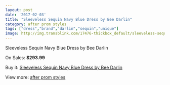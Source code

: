 ```yaml
---
layout: post
date: '2017-02-03'
title: "Sleeveless Sequin Navy Blue Dress by Bee Darlin"
category: after prom styles
tags: ["dress","brand","darlin","sequin","unique"]
image: http://img.transblink.com/17476-thickbox_default/sleeveless-sequin-navy-blue-dress-by-bee-darlin.jpg
---
```

Sleeveless Sequin Navy Blue Dress by Bee Darlin

On Sales: **$293.99**
<a href="https://www.transblink.com/en/after-prom-styles/5500-sleeveless-sequin-navy-blue-dress-by-bee-darlin.html"><amp-img layout="responsive" width="600" height="600" src="//img.transblink.com/17476-thickbox_default/sleeveless-sequin-navy-blue-dress-by-bee-darlin.jpg" alt="Sleeveless Sequin Navy Blue Dress by Bee Darlin 0" /></a>
<a href="https://www.transblink.com/en/after-prom-styles/5500-sleeveless-sequin-navy-blue-dress-by-bee-darlin.html"><amp-img layout="responsive" width="600" height="600" src="//img.transblink.com/17480-thickbox_default/sleeveless-sequin-navy-blue-dress-by-bee-darlin.jpg" alt="Sleeveless Sequin Navy Blue Dress by Bee Darlin 1" /></a>
<a href="https://www.transblink.com/en/after-prom-styles/5500-sleeveless-sequin-navy-blue-dress-by-bee-darlin.html"><amp-img layout="responsive" width="600" height="600" src="//img.transblink.com/17479-thickbox_default/sleeveless-sequin-navy-blue-dress-by-bee-darlin.jpg" alt="Sleeveless Sequin Navy Blue Dress by Bee Darlin 2" /></a>
<a href="https://www.transblink.com/en/after-prom-styles/5500-sleeveless-sequin-navy-blue-dress-by-bee-darlin.html"><amp-img layout="responsive" width="600" height="600" src="//img.transblink.com/17478-thickbox_default/sleeveless-sequin-navy-blue-dress-by-bee-darlin.jpg" alt="Sleeveless Sequin Navy Blue Dress by Bee Darlin 3" /></a>
<a href="https://www.transblink.com/en/after-prom-styles/5500-sleeveless-sequin-navy-blue-dress-by-bee-darlin.html"><amp-img layout="responsive" width="600" height="600" src="//img.transblink.com/17477-thickbox_default/sleeveless-sequin-navy-blue-dress-by-bee-darlin.jpg" alt="Sleeveless Sequin Navy Blue Dress by Bee Darlin 4" /></a>

Buy it: [Sleeveless Sequin Navy Blue Dress by Bee Darlin](https://www.transblink.com/en/after-prom-styles/5500-sleeveless-sequin-navy-blue-dress-by-bee-darlin.html "Sleeveless Sequin Navy Blue Dress by Bee Darlin")

View more: [after prom styles](https://www.transblink.com/en/55-after-prom-styles "after prom styles")